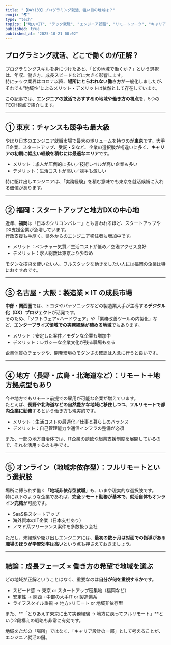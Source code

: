 ```yaml
---
title: "【DAY133】プログラミング就活、狙い目の地域は？"
emoji: "🌏"
type: "tech"
topics: ["地方×IT", "テック就職", "エンジニア転職", "リモートワーク", "キャリア戦略"]
published: true
published_at: "2025-10-21 00:02"
---
```


## プログラミング就活、どこで働くのが正解？

プログラミングスキルを身につけたあと、「どの地域で働くか？」という選択は、年収、働き方、成長スピードなどに大きく影響します。  
特にテック業界はコロナ以降、**場所にとらわれない働き方**が一般化しましたが、それでも“地域性”によるメリット・デメリットは依然として存在しています。

この記事では、**エンジニアの就活でおすすめの地域や働き方の視点**を、5つのTECH観点で紹介します。

---

## ① 東京：チャンスも競争も最大級

やはり日本のエンジニア就職市場で最大のボリュームを持つのが**東京**です。大手IT企業、スタートアップ、受託・SIなど、企業の選択肢が桁違いに多く、**キャリアの初期に幅広い経験を積むには最適なエリア**です。

- メリット：求人が圧倒的に多い／技術レベルが高い企業も多い
- デメリット：生活コストが高い／競争も激しい

特に駆け出しエンジニアは、「実務経験」を積む意味でも東京を就活候補に入れる価値があります。

---

## ② 福岡：スタートアップと地方DXの中心地

近年、**福岡**は「日本のシリコンバレー」とも言われるほど、スタートアップやDX支援企業が急増しています。  
行政支援も手厚く、県外からのエンジニア移住者も増加中です。

- メリット：ベンチャー気質／生活コストが低め／空港アクセス良好
- デメリット：求人総数は東京より少なめ

モダンな技術を使いたい人、フルスタックな動きをしたい人には福岡の企業は特におすすめです。

---

## ③ 名古屋・大阪：製造業 × IT の成長市場

**中部・関西圏**では、トヨタやパナソニックなどの製造業大手が主導する**デジタル化（DX）プロジェクト**が活発です。  
そのため、「ソフトウェア×ハードウェア」や「業務改善ツールの内製化」など、**エンタープライズ領域での実務経験が積める地域**でもあります。

- メリット：安定した案件／モダンな企業も増加中
- デメリット：レガシーな企業文化が残る職場もある

企業体質のチェックや、開発環境のモダンさの確認は入念に行うと良いです。

---

## ④ 地方（長野・広島・北海道など）：リモート＋地方拠点型もあり

今や地方でもリモート前提での雇用が可能な企業が増えています。  
たとえば、**長野や北海道などの自然豊かな地域に移住しつつ、フルリモートで都内企業に勤務**するという働き方も現実的です。

- メリット：生活コストの最適化／仕事と暮らしのバランス
- デメリット：自己管理能力や通信インフラの整備が必須

また、一部の地方自治体では、IT企業の誘致や起業支援制度を展開しているので、それを活用するのも手です。

---

## ⑤ オンライン（地域非依存型）：フルリモートという選択肢

場所に縛られず働く「**地域非依存型就職**」も、いまや現実的な選択肢です。  
特に以下のような企業であれば、**完全リモート勤務が基本で、就活自体もオンライン完結**が可能です。

- SaaS系スタートアップ
- 海外資本のIT企業（日本支社あり）
- ノマド系フリーランス案件を多数扱う会社

ただし、未経験や駆け出しエンジニアには、**最初の数ヶ月は対面での指導がある職場のほうが学習効率は高い**という点も押さえておきましょう。

---

## 結論：成長フェーズ × 働き方の希望で地域を選ぶ

どの地域が正解ということはなく、重要なのは**自分が何を重視するか**です。

- スピード感 → 東京 or スタートアップ密集地（福岡など）
- 安定性 → 関西・中部の大手IT or 製造業系
- ライフスタイル重視 → 地方×リモート or 地域非依存型

また、**「とりあえず東京に出て実務経験 → 地方に戻ってフルリモート」**という2段構えの戦略も非常に有効です。

地域をただの「場所」ではなく、「キャリア設計の一部」として考えることが、エンジニア就活の鍵。